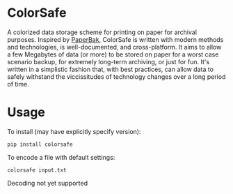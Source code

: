# ColorSafe

A colorized data storage scheme for printing on paper for archival purposes. Inspired by [PaperBak](https://github.com/Rupan/paperbak), ColorSafe is written with modern methods and technologies, is well-documented, and cross-platform. It aims to allow a few Megabytes of data (or more) to be stored on paper for a worst case scenario backup, for extremely long-term archiving, or just for fun. It's written in a simplistic fashion that, with best practices, can allow data to safely withstand the viccissitudes of technology changes over a long period of time.

# Usage

To install (may have explicitly specify version):

``pip install colorsafe``

To encode a file with default settings:

``colorsafe input.txt``

Decoding not yet supported
